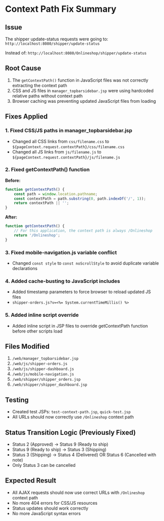 # Context Path Fix Summary

## Issue
The shipper update-status requests were going to:
`http://localhost:8080/shipper/update-status`

Instead of:
`http://localhost:8080/Onlineshop/shipper/update-status`

## Root Cause
1. The `getContextPath()` function in JavaScript files was not correctly extracting the context path
2. CSS and JS files in `manager_topbarsidebar.jsp` were using hardcoded relative paths without context path
3. Browser caching was preventing updated JavaScript files from loading

## Fixes Applied

### 1. Fixed CSS/JS paths in manager_topbarsidebar.jsp
- Changed all CSS links from `css/filename.css` to `${pageContext.request.contextPath}/css/filename.css`
- Changed all JS links from `js/filename.js` to `${pageContext.request.contextPath}/js/filename.js`

### 2. Fixed getContextPath() function
**Before:**
```javascript
function getContextPath() {
    const path = window.location.pathname;
    const contextPath = path.substring(0, path.indexOf('/', 1));
    return contextPath || '';
}
```

**After:**
```javascript
function getContextPath() {
    // For this application, the context path is always /Onlineshop
    return '/Onlineshop';
}
```

### 3. Fixed mobile-navigation.js variable conflict
- Changed `const style` to `const noScrollStyle` to avoid duplicate variable declarations

### 4. Added cache-busting to JavaScript includes
- Added timestamp parameters to force browser to reload updated JS files
- `shipper-orders.js?v=<%= System.currentTimeMillis() %>`

### 5. Added inline script override
- Added inline script in JSP files to override getContextPath function before other scripts load

## Files Modified
1. `/web/manager_topbarsidebar.jsp`
2. `/web/js/shipper-orders.js`
3. `/web/js/shipper-dashboard.js`
4. `/web/js/mobile-navigation.js`
5. `/web/shipper/shipper_orders.jsp`
6. `/web/shipper/shipper_dashboard.jsp`

## Testing
- Created test JSPs: `test-context-path.jsp`, `quick-test.jsp`
- All URLs should now correctly use `/Onlineshop` context path

## Status Transition Logic (Previously Fixed)
- Status 2 (Approved) → Status 9 (Ready to ship)
- Status 9 (Ready to ship) → Status 3 (Shipping)  
- Status 3 (Shipping) → Status 4 (Delivered) OR Status 6 (Cancelled with note)
- Only Status 3 can be cancelled

## Expected Result
- All AJAX requests should now use correct URLs with `/Onlineshop` context path
- No more 404 errors for CSS/JS resources
- Status updates should work correctly
- No more JavaScript syntax errors
